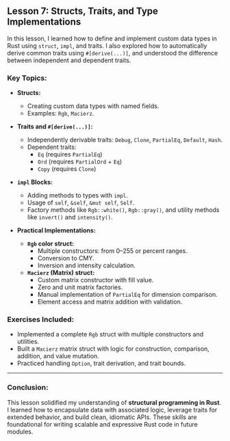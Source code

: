 ## Lesson 7: Structs, Traits, and Type Implementations

In this lesson, I learned how to define and implement custom data types in Rust using `struct`, `impl`, and traits. I also explored how to automatically derive common traits using `#[derive(...)]`, and understood the difference between independent and dependent traits.

### Key Topics:

- **Structs:**
  - Creating custom data types with named fields.
  - Examples: `Rgb`, `Macierz`.

- **Traits and `#[derive(...)]`:**
  - Independently derivable traits: `Debug`, `Clone`, `PartialEq`, `Default`, `Hash`.
  - Dependent traits:  
    - `Eq` (requires `PartialEq`)  
    - `Ord` (requires `PartialOrd` + `Eq`)  
    - `Copy` (requires `Clone`)

- **`impl` Blocks:**
  - Adding methods to types with `impl`.
  - Usage of `self`, `&self`, `&mut self`, `Self`.
  - Factory methods like `Rgb::white()`, `Rgb::gray()`, and utility methods like `invert()` and `intensity()`.

- **Practical Implementations:**
  - **`Rgb` color struct:**
    - Multiple constructors: from 0–255 or percent ranges.
    - Conversion to CMY.
    - Inversion and intensity calculation.
  - **`Macierz` (Matrix) struct:**
    - Custom matrix constructor with fill value.
    - Zero and unit matrix factories.
    - Manual implementation of `PartialEq` for dimension comparison.
    - Element access and matrix addition with validation.

### Exercises Included:

- Implemented a complete `Rgb` struct with multiple constructors and utilities.
- Built a `Macierz` matrix struct with logic for construction, comparison, addition, and value mutation.
- Practiced handling `Option`, trait derivation, and trait bounds.

---

### Conclusion:

This lesson solidified my understanding of **structural programming in Rust**. I learned how to encapsulate data with associated logic, leverage traits for extended behavior, and build clean, idiomatic APIs. These skills are foundational for writing scalable and expressive Rust code in future modules.